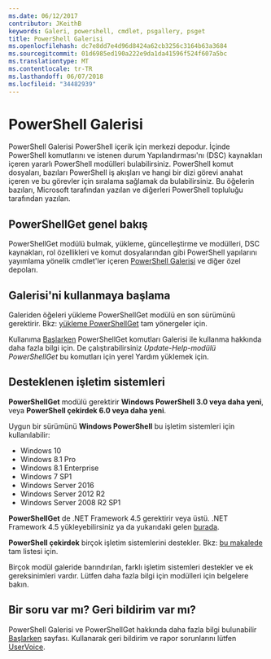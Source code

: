 ```yaml
---
ms.date: 06/12/2017
contributor: JKeithB
keywords: Galeri, powershell, cmdlet, psgallery, psget
title: PowerShell Galerisi
ms.openlocfilehash: dc7e8dd7e4d96d8424a62cb3256c3164b63a3684
ms.sourcegitcommit: 01d6985ed190a222e9da1da41596f524f607a5bc
ms.translationtype: MT
ms.contentlocale: tr-TR
ms.lasthandoff: 06/07/2018
ms.locfileid: "34482939"
---
```

# <a name="the-powershell-gallery"></a>PowerShell Galerisi

PowerShell Galerisi PowerShell içerik için merkezi depodur. İçinde PowerShell komutlarını ve istenen durum Yapılandırması'nı (DSC) kaynakları içeren yararlı PowerShell modülleri bulabilirsiniz.
PowerShell komut dosyaları, bazıları PowerShell iş akışları ve hangi bir dizi görevi anahat içeren ve bu görevler için sıralama sağlamak da bulabilirsiniz. Bu öğelerin bazıları, Microsoft tarafından yazılan ve diğerleri PowerShell topluluğu tarafından yazılan.

## <a name="powershellget-overview"></a>PowerShellGet genel bakış

PowerShellGet modülü bulmak, yükleme, güncelleştirme ve modülleri, DSC kaynakları, rol özellikleri ve komut dosyalarından gibi PowerShell yapılarını yayımlama yönelik cmdlet'ler içeren [PowerShell Galerisi](https://www.PowerShellGallery.com) ve diğer özel depoları.

## <a name="getting-started-with-the-gallery"></a>Galerisi'ni kullanmaya başlama

Galeriden öğeleri yükleme PowerShellGet modülü en son sürümünü gerektirir.
Bkz: [yükleme PowerShellGet](installing-psget.md) tam yönergeler için.

Kullanıma [Başlarken](getting-started.md) PowerShellGet komutları Galerisi ile kullanma hakkında daha fazla bilgi için. De çalıştırabilirsiniz *Update-Help-modülü PowerShellGet* bu komutları için yerel Yardım yüklemek için.

## <a name="supported-operating-systems"></a>Desteklenen işletim sistemleri

**PowerShellGet** modülü gerektirir **Windows PowerShell 3.0 veya daha yeni**, veya **PowerShell çekirdek 6.0 veya daha yeni**.

Uygun bir sürümünü **Windows PowerShell** bu işletim sistemleri için kullanılabilir:

- Windows 10
- Windows 8.1 Pro
- Windows 8.1 Enterprise
- Windows 7 SP1
- Windows Server 2016
- Windows Server 2012 R2
- Windows Server 2008 R2 SP1

**PowerShellGet** de .NET Framework 4.5 gerektirir veya üstü. .NET Framework 4.5 yükleyebilirsiniz ya da yukarıdaki gelen [burada](https://msdn.microsoft.com/library/5a4x27ek.aspx).

**PowerShell çekirdek** birçok işletim sistemlerini destekler. Bkz: [bu makalede](https://blogs.msdn.microsoft.com/powershell/2018/01/10/powershell-core-6-0-generally-available-ga-and-supported/) tam listesi için.

Birçok modül galeride barındırılan, farklı işletim sistemleri destekler ve ek gereksinimleri vardır. Lütfen daha fazla bilgi için modülleri için belgelere bakın.

## <a name="got-a-question-have-feedback"></a>Bir soru var mı? Geri bildirim var mı?

PowerShell Galerisi ve PowerShellGet hakkında daha fazla bilgi bulunabilir [Başlarken](getting-started.md) sayfası. Kullanarak geri bildirim ve rapor sorunlarını lütfen [UserVoice](http://windowsserver.uservoice.com/forums/301869-powershell).

